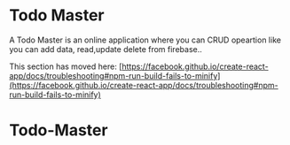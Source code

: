
# Todo Master 
A Todo Master is an online application where you can CRUD opeartion like you can add data, read,update delete from firebase.. 



This section has moved here: [https://facebook.github.io/create-react-app/docs/troubleshooting#npm-run-build-fails-to-minify](https://facebook.github.io/create-react-app/docs/troubleshooting#npm-run-build-fails-to-minify)
# Todo-Master
